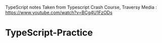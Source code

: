TypeScript notes
Taken from Typescript Crash Course, Traversy Media :
https://www.youtube.com/watch?v=BCg4U1FzODs
# TypeScript-Practice
